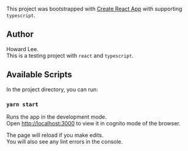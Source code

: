 This project was bootstrapped with [Create React App](https://github.com/facebook/create-react-app) with supporting `typescript`.

## Author

Howard Lee.  
This is a testing project with `react` and `typescript`.

## Available Scripts

In the project directory, you can run:

### `yarn start`

Runs the app in the development mode.<br />
Open [http://localhost:3000](http://localhost:3000) to view it in cognito mode of the browser.

The page will reload if you make edits.<br />
You will also see any lint errors in the console.
